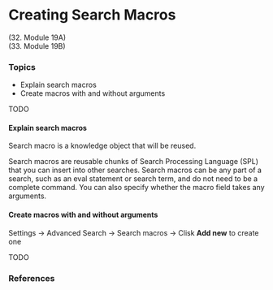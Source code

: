 # Creating Search Macros
(32. Module 19A)  
(33. Module 19B)

### Topics
* Explain search macros
* Create macros with and without arguments

TODO


#### Explain search macros
Search macro is a knowledge object that will be reused.

Search macros are reusable chunks of Search Processing Language (SPL) that you can insert into other searches. Search macros can be any part of a search, such as an eval statement or search term, and do not need to be a complete command. You can also specify whether the macro field takes any arguments.

#### Create macros with and without arguments
Settings -> Advanced Search -> Search macros -> Clisk **Add new** to create one

TODO
### References
